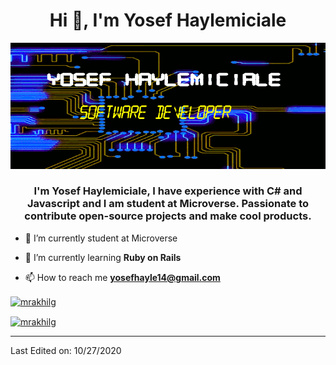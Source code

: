 <h1 align="center">Hi 👋, I'm Yosef Haylemiciale</h1>
<img src="https://github.com/Honda99/Profile-Data/blob/main/oie_ojLOLGOxIRdt.gif" alt="banner that says Kelechi Precious Nwachukwu - code newbie always. content curator. contributing for good alongside an oil paint illustration of Kelechi"> 

<h3 align="center">I'm Yosef Haylemiciale, I have experience with C# and Javascript and I am student at Microverse. Passionate to contribute open-source projects and make cool products.</h3>

- 🔭 I’m currently student at Microverse

- 🌱 I’m currently learning **Ruby on Rails**



- 📫 How to reach me **yosefhayle14@gmail.com**





<p align="center">

<a href="https://twitter.com/" target="blank"><img align="center" src="https://cdn.jsdelivr.net/npm/simple-icons@3.0.1/icons/twitter.svg" alt="mrakhilg" height="30" width="30" /></a>

<a href="https://www.linkedin.com/in/" target="blank"><img align="center" src="https://cdn.jsdelivr.net/npm/simple-icons@3.0.1/icons/linkedin.svg" alt="mrakhilg" height="30" width="30" /></a>


</p>


----


Last Edited on: 10/27/2020
